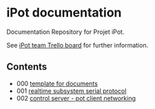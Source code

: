 iPot documentation
==================

Documentation Repository for Projet iPot.

See [iPot team Trello board](https://trello.com/b/WOhOkObd) for further information.

Contents
--------

* 000 [template for documents](./000-template/EXAMPLE.md)
* 001 [realtime subsystem serial protocol](./001-rts-serial/SPECIFICATION.md)
* 002 [control server - pot client networking](./002-server-client/MANUAL.md)
